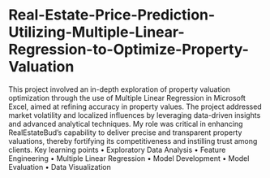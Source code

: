 # Real-Estate-Price-Prediction-Utilizing-Multiple-Linear-Regression-to-Optimize-Property-Valuation
This project involved an in-depth exploration of property valuation optimization through the use of Multiple Linear Regression in Microsoft Excel, aimed at refining accuracy in property values. The project addressed market volatility and localized influences by leveraging data-driven insights and advanced analytical techniques. My role was critical in enhancing RealEstateBud’s capability to deliver precise and transparent property valuations, thereby fortifying its competitiveness and instilling trust among clients.
Key learning points
•	Exploratory Data Analysis
•	Feature Engineering
•	Multiple Linear Regression
•	Model Development
•	Model Evaluation
•	Data Visualization
